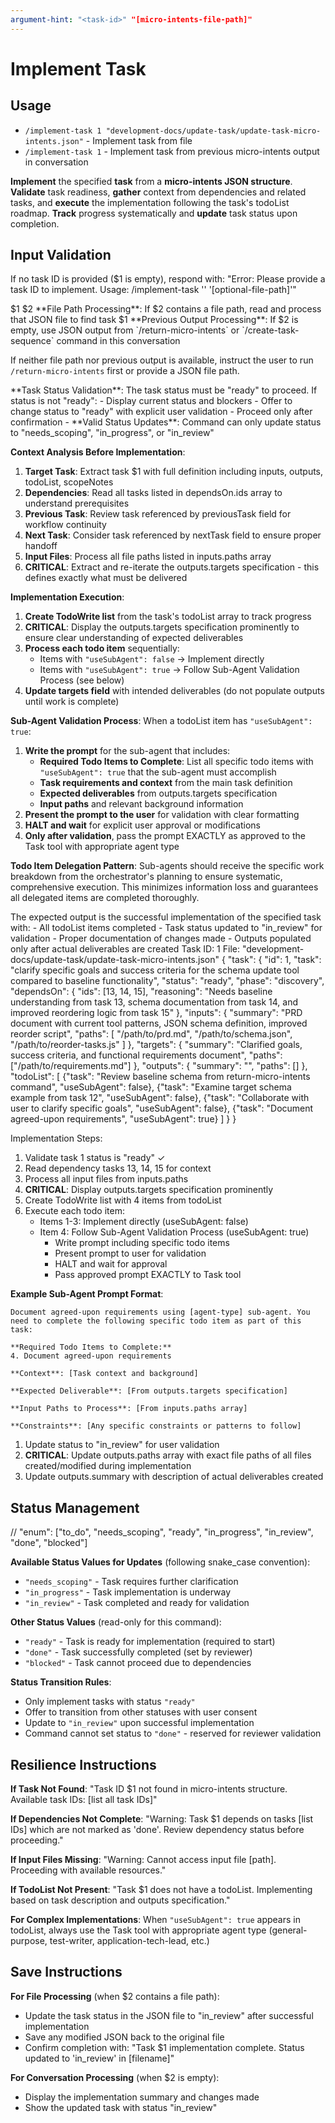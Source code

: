 ```yaml
---
argument-hint: "<task-id>" "[micro-intents-file-path]"
---
```


# Implement Task

## Usage
- `/implement-task 1 "development-docs/update-task/update-task-micro-intents.json"` - Implement task from file
- `/implement-task 1` - Implement task from previous micro-intents output in conversation

**Implement** the specified **task** from a **micro-intents JSON structure**. **Validate** task readiness, **gather** context from dependencies and related tasks, and **execute** the implementation following the task's todoList roadmap. **Track** progress systematically and **update** task status upon completion.

## Input Validation
If no task ID is provided ($1 is empty), respond with: "Error: Please provide a task ID to implement. Usage: /implement-task '<task-id>' '[optional-file-path]'"

<task-id-input>
$1
</task-id-input>

<file-path-input>
$2
</file-path-input>

<implementation-context>
**File Path Processing**: If $2 contains a file path, read and process that JSON file to find task $1
**Previous Output Processing**: If $2 is empty, use JSON output from `/return-micro-intents` or `/create-task-sequence` command in this conversation

If neither file path nor previous output is available, instruct the user to run `/return-micro-intents` first or provide a JSON file path.
</implementation-context>

<implementation-methodology>
**Task Status Validation**: The task status must be "ready" to proceed. If status is not "ready":
- Display current status and blockers
- Offer to change status to "ready" with explicit user validation
- Proceed only after confirmation
- **Valid Status Updates**: Command can only update status to "needs_scoping", "in_progress", or "in_review"

**Context Analysis Before Implementation**:
1. **Target Task**: Extract task $1 with full definition including inputs, outputs, todoList, scopeNotes
2. **Dependencies**: Read all tasks listed in dependsOn.ids array to understand prerequisites
3. **Previous Task**: Review task referenced by previousTask field for workflow continuity
4. **Next Task**: Consider task referenced by nextTask field to ensure proper handoff
5. **Input Files**: Process all file paths listed in inputs.paths array
6. **CRITICAL**: Extract and re-iterate the outputs.targets specification - this defines exactly what must be delivered

**Implementation Execution**:
1. **Create TodoWrite list** from the task's todoList array to track progress
2. **CRITICAL**: Display the outputs.targets specification prominently to ensure clear understanding of expected deliverables
3. **Process each todo item** sequentially:
   - Items with `"useSubAgent": false` → Implement directly
   - Items with `"useSubAgent": true` → Follow Sub-Agent Validation Process (see below)
4. **Update targets field** with intended deliverables (do not populate outputs until work is complete)

**Sub-Agent Validation Process**:
When a todoList item has `"useSubAgent": true`:
1. **Write the prompt** for the sub-agent that includes:
   - **Required Todo Items to Complete**: List all specific todo items with `"useSubAgent": true` that the sub-agent must accomplish
   - **Task requirements and context** from the main task definition
   - **Expected deliverables** from outputs.targets specification
   - **Input paths** and relevant background information
2. **Present the prompt to the user** for validation with clear formatting
3. **HALT and wait** for explicit user approval or modifications
4. **Only after validation**, pass the prompt EXACTLY as approved to the Task tool with appropriate agent type

**Todo Item Delegation Pattern**: Sub-agents should receive the specific work breakdown from the orchestrator's planning to ensure systematic, comprehensive execution. This minimizes information loss and guarantees all delegated items are completed thoroughly.
</implementation-methodology>

<output>
The expected output is the successful implementation of the specified task with:
- All todoList items completed
- Task status updated to "in_review" for validation
- Proper documentation of changes made
- Outputs populated only after actual deliverables are created

<example-task-input>
Task ID: 1
File: "development-docs/update-task/update-task-micro-intents.json"
</example-task-input>

<example-implementation-flow>
{
    "task": {
        "id": 1,
        "task": "clarify specific goals and success criteria for the schema update tool compared to baseline functionality",
        "status": "ready",
        "phase": "discovery",
        "dependsOn": {
            "ids": [13, 14, 15],
            "reasoning": "Needs baseline understanding from task 13, schema documentation from task 14, and improved reordering logic from task 15"
        },
        "inputs": {
            "summary": "PRD document with current tool patterns, JSON schema definition, improved reorder script",
            "paths": [
                "/path/to/prd.md",
                "/path/to/schema.json",
                "/path/to/reorder-tasks.js"
            ]
        },
        "targets": {
            "summary": "Clarified goals, success criteria, and functional requirements document",
            "paths": ["/path/to/requirements.md"]
        },
        "outputs": {
            "summary": "",
            "paths": []
        },
        "todoList": [
            {"task": "Review baseline schema from return-micro-intents command", "useSubAgent": false},
            {"task": "Examine target schema example from task 12", "useSubAgent": false},
            {"task": "Collaborate with user to clarify specific goals", "useSubAgent": false},
            {"task": "Document agreed-upon requirements", "useSubAgent": true}
        ]
    }
}

Implementation Steps:
1. Validate task 1 status is "ready" ✓
2. Read dependency tasks 13, 14, 15 for context
3. Process all input files from inputs.paths
4. **CRITICAL**: Display outputs.targets specification prominently
5. Create TodoWrite list with 4 items from todoList
6. Execute each todo item:
   - Items 1-3: Implement directly (useSubAgent: false)
   - Item 4: Follow Sub-Agent Validation Process (useSubAgent: true)
     - Write prompt including specific todo items
     - Present prompt to user for validation
     - HALT and wait for approval
     - Pass approved prompt EXACTLY to Task tool

**Example Sub-Agent Prompt Format**:

```text
Document agreed-upon requirements using [agent-type] sub-agent. You need to complete the following specific todo item as part of this task:

**Required Todo Items to Complete:**
4. Document agreed-upon requirements

**Context**: [Task context and background]

**Expected Deliverable**: [From outputs.targets specification]

**Input Paths to Process**: [From inputs.paths array]

**Constraints**: [Any specific constraints or patterns to follow]
```

1. Update status to "in_review" for user validation
2. **CRITICAL**: Update outputs.paths array with exact file paths of all files created/modified during implementation
3. Update outputs.summary with description of actual deliverables created
</example-implementation-flow>
</output>

## Status Management

// "enum": ["to_do", "needs_scoping", "ready", "in_progress", "in_review", "done", "blocked"]

**Available Status Values for Updates** (following snake_case convention):
- `"needs_scoping"` - Task requires further clarification
- `"in_progress"` - Task implementation is underway  
- `"in_review"` - Task completed and ready for validation

**Other Status Values** (read-only for this command):
- `"ready"` - Task is ready for implementation (required to start)
- `"done"` - Task successfully completed (set by reviewer)
- `"blocked"` - Task cannot proceed due to dependencies

**Status Transition Rules**:
- Only implement tasks with status `"ready"`
- Offer to transition from other statuses with user consent
- Update to `"in_review"` upon successful implementation
- Command cannot set status to `"done"` - reserved for reviewer validation

## Resilience Instructions
**If Task Not Found**: "Task ID $1 not found in micro-intents structure. Available task IDs: [list all task IDs]"

**If Dependencies Not Complete**: "Warning: Task $1 depends on tasks [list IDs] which are not marked as 'done'. Review dependency status before proceeding."

**If Input Files Missing**: "Warning: Cannot access input file [path]. Proceeding with available resources."

**If TodoList Not Present**: "Task $1 does not have a todoList. Implementing based on task description and outputs specification."

**For Complex Implementations**: When `"useSubAgent": true` appears in todoList, always use the Task tool with appropriate agent type (general-purpose, test-writer, application-tech-lead, etc.)

## Save Instructions
**For File Processing** (when $2 contains a file path):
- Update the task status in the JSON file to "in_review" after successful implementation
- Save any modified JSON back to the original file
- Confirm completion with: "Task $1 implementation complete. Status updated to 'in_review' in [filename]"

**For Conversation Processing** (when $2 is empty):
- Display the implementation summary and changes made
- Show the updated task with status "in_review"
